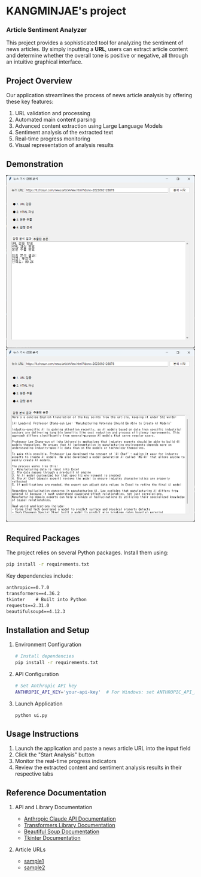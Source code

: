 # KANGMINJAE's project
### Article Sentiment Analyzer

This project provides a sophisticated tool for analyzing the sentiment of news articles. By simply inputting a **URL**, users can extract article content and determine whether the overall tone is positive or negative, all through an intuitive graphical interface.

## Project Overview

Our application streamlines the process of news article analysis by offering these key features:

1. URL validation and processing
2. Automated main content parsing
3. Advanced content extraction using Large Language Models
4. Sentiment analysis of the extracted text
5. Real-time progress monitoring
6. Visual representation of analysis results

## Demonstration

![Application Screenshot1](sampleImg1.png)
![Application Screenshot2](sampleImg2.png)

## Required Packages

The project relies on several Python packages. Install them using:

```bash
pip install -r requirements.txt
```

Key dependencies include:
```
anthropic==0.7.0
transformers==4.36.2
tkinter    # Built into Python
requests==2.31.0
beautifulsoup4==4.12.3
```

## Installation and Setup

1. Environment Configuration
   ```bash
   # Install dependencies
   pip install -r requirements.txt
   ```

2. API Configuration
   ```bash
   # Set Anthropic API key
   ANTHROPIC_API_KEY='your-api-key'  # For Windows: set ANTHROPIC_API_KEY=your-api-key
   ```

3. Launch Application
   ```bash
   python ui.py
   ```

## Usage Instructions

1. Launch the application and paste a news article URL into the input field
2. Click the "Start Analysis" button
3. Monitor the real-time progress indicators
4. Review the extracted content and sentiment analysis results in their respective tabs

## Reference Documentation

1. API and Library Documentation
   - [Anthropic Claude API Documentation](https://docs.anthropic.com/)
   - [Transformers Library Documentation](https://huggingface.co/transformers/)
   - [Beautiful Soup Documentation](https://www.crummy.com/software/BeautifulSoup/bs4/doc/)
   - [Tkinter Documentation](https://docs.python.org/3/library/tkinter.html)

2. Article URLs
   - [sample1](https://n.news.naver.com/mnews/article/057/0001857665)
   - [sample2](https://it.chosun.com/news/articleView.html?idxno=2023092128878)
